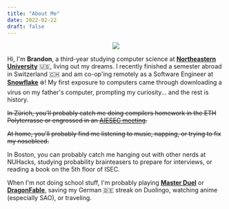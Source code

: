 ```yaml
---
title: "About Me"
date: 2022-02-22
draft: false
---
```


<p align="center">
  <img style="max-width: 90%; border-radius: 3%;" src="/images/personal.png" />
</p>

Hi, I'm **Brandon**, a third-year studying computer science at **[Northeastern University](https://www.northeastern.edu/)** 🇺🇸, living out my dreams. I recently finished a semester abroad in Switzerland 🇨🇭 and am co-op'ing remotely as a Software Engineer at **[Snowflake](https://www.snowflake.com/)** ❄️! My first exposure to computers came through downloading a virus on my father's computer, prompting my curiosity... and the rest is history.

~~In Zürich, you'll probably catch me doing compilers homework in the ETH Polyterrasse or engrossed in an [AIESEC meeting](https://aiesec.org/).~~

~~At home, you'll probably find me listening to music, napping, or trying to fix my nosebleed.~~

In Boston, you can probably catch me hanging out with other nerds at NUHacks, studying probability brainteasers to prepare for interviews, or reading a book on the 5th floor of ISEC.

When I'm not doing school stuff, I'm probably playing [**Master Duel**](https://www.konami.com/yugioh/masterduel/us/en/) or [**DragonFable**](https://dragonfable.com), saving my German 🇩🇪 streak on Duolingo, watching anime (especially SAO), or traveling.